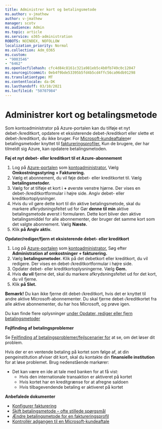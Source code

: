 ```yaml
---
title: Administrer kort og betalingsmetode
ms.author: v-jmathew
author: v-jmathew
manager: scotv
ms.audience: Admin
ms.topic: article
ms.service: o365-administration
ROBOTS: NOINDEX, NOFOLLOW
localization_priority: Normal
ms.collection: Adm_O365
ms.custom:
- "9003546"
- "6462"
ms.openlocfilehash: cfc4d84c8161c321a981eb5c4b0fb749c0c12047
ms.sourcegitcommit: 0eb4f9bde53395b5fd4b5cd4ffc56ca96db91298
ms.translationtype: MT
ms.contentlocale: da-DK
ms.lasthandoff: 03/10/2021
ms.locfileid: "50707984"
---
```

# <a name="manage-card-and-payment-method"></a>Administrer kort og betalingsmetode

Som kontoadministrator på Azure-portalen kan du tilføje et nyt debet-/kreditkort, opdatere et eksisterende debet-/kreditkort eller slette et debet-/kreditkort, du ikke bruger. For [Microsoft-kundeaftalen](https://docs.microsoft.com/azure/billing/billing-how-to-change-credit-card?WT.mc_id=Portal-Microsoft_Azure_Support#check-access-to-a-microsoft-customer-agreement)er betalingsmetoder knyttet til [faktureringsprofiler.](https://docs.microsoft.com/azure/billing/billing-how-to-change-credit-card?WT.mc_id=Portal-Microsoft_Azure_Support#change-payment-method-for-a-billing-profile) Kun de brugere, der har tilmeldt sig Azure, kan opdatere betalingsmetoden.

**Føj et nyt debet- eller kreditkort til et Azure-abonnement**

1. Log på [Azure-portalen](https://ms.portal.azure.com/) som [kontoadministrator.](https://docs.microsoft.com/azure/cost-management-billing/manage/billing-subscription-transfer?WT.mc_id=Portal-Microsoft_Azure_Support#whoisaa) Vælg **Omkostningsstyring + Fakturering.**
2. Vælg et abonnement, du vil føje debet- eller kreditkortet til. Vælg **betalingsmetoder.**
3. Vælg for at tilføje et kort i **+** øverste venstre hjørne. Der vises en debet-/kreditkortformular i højre side. Angiv debet- eller kreditkortoplysninger.
4. Hvis du vil gøre dette kort til din aktive betalingsmetode, skal du markere afkrydsningsfeltet ud for Gør **denne til min** aktive betalingsmetode øverst i formularen. Dette kort bliver den aktive betalingsmiddel for alle abonnementer, der bruger det samme kort som det valgte abonnement. Vælg **Næste.**
5. Klik **på Angiv aktiv.** 
 
**Opdater/rediger/fjern et eksisterende debet- eller kreditkort**

1.  Log på [Azure-portalen](https://portal.azure.com/) som [kontoadministrator.](https://docs.microsoft.com/azure/billing/billing-subscription-transfer?WT.mc_id=Portal-Microsoft_Azure_Support#whoisaa) Søg efter **Administration af omkostninger + fakturering.**
2.  Vælg **betalingsmetoder.** Klik på det debetkort eller kreditkort, du vil redigere. Der vises en debet-/kreditkortformular i højre side.
3.  Opdater debet- eller kreditkortoplysningerne. Vælg **Gem.**
4.  Hvis **du vil** fjerne det, skal du markere afkrydsningsfeltet ud for det kort, du vil fjerne.
5.  Klik **på Slet.**

**Bemærk!** Du kan ikke fjerne dit debet-/kreditkort, hvis det er knyttet til andre aktive Microsoft-abonnementer. Du skal fjerne debet-/kreditkortet fra alle aktive abonnementer, du har hos Microsoft, og prøve igen.

Du kan finde flere oplysninger [under Opdater, rediger eller fjern betalingsmetoder](https://docs.microsoft.com/azure/billing/billing-how-to-change-credit-card?WT.mc_id=Portal-Microsoft_Azure_Support)

**Fejlfinding af betalingsproblemer**

Se [Fejlfinding af betalingsproblemer/fejlscenarier for](https://docs.microsoft.com/azure/cost-management-billing/manage/billing-troubleshoot-azure-payment-issues) at se, om det løser dit problem.

Hvis der er en ventende betaling på kortet som følge af, at din pengeinstitution afviser dit kort, skal du kontakte din **finansielle institution** for at løse problemet. Brug nedenstående markører:

- Det kan være en ide at tale med banken for at få vist: 
    - Hvis den internationale transaktion er aktiveret på kortet
    - Hvis kortet har en kreditgrænse for at afregne saldoen
    - Hvis tilbagevendende betaling er aktiveret på kortet

**Anbefalede dokumenter**

- [Konfigurer fakturering](https://docs.microsoft.com/azure/cost-management-billing/manage/pay-by-invoice)
- [Skift betalingsmetode – ofte stillede spørgsmål](https://docs.microsoft.com/azure/cost-management-billing/manage/change-credit-card?WT.mc_id=Portal-Microsoft_Azure_Support#frequently-asked-questions)
- [Ændre betalingsmetode for en faktureringsprofil](https://docs.microsoft.com/azure/cost-management-billing/manage/change-credit-card?WT.mc_id=Portal-Microsoft_Azure_Support#change-payment-method-for-a-billing-profile)
- [Kontrollér adgangen til en Microsoft-kundeaftale](https://docs.microsoft.com/azure/cost-management-billing/manage/change-credit-card?WT.mc_id=Portal-Microsoft_Azure_Support#check-access-to-a-microsoft-customer-agreement)
